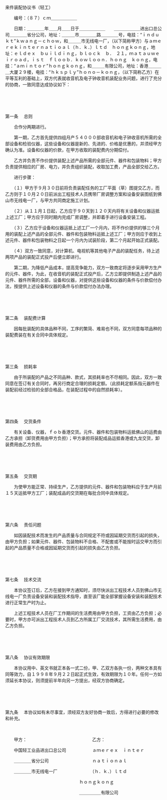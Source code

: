 



来件装配协议书（轻工）



 

　　编号：（８７）ｃｍ＿＿＿＿＿＿

　　日期：＿＿＿＿年＿＿月＿＿日于＿＿＿＿＿＿　　＿＿＿＿＿＿进出口总公司＿＿＿＿省分公司，地址：＿＿＿市＿＿＿＿路＿＿＿＿号，电挂：“ｉｎｄｕｋｔ”ｋｗａｎｇ－ｃｈｏｗ，和＿＿＿市无线电一厂，（以下简称甲方）与ａｍｅｒｅｋｉｎｔｅｒｎａｔｉｏａｌ（ｈ．ｋ．）ｌｔｄ　ｈｏｎｇｋｏｎｇ，地址：ｅｌｄｅｘ　ｂｕｉｌｄｉｎｇ，ｂｌｏｃｋ　ｂ．　２１，ｍａｔａｕｗｅｉｒｏａｄ，ｉｓｔ　ｆｌｏｏｂ．ｋｏｗｌｏｏｎ．ｈｏｎｇ　ｋｏｎｇ，电挂：“ａｍｉｎｔｏｒ”ｈｏｎｇｋｏｎｇ，和＿＿＿有限公司，地址：香港＿＿＿＿大厦２９楼，电挂：“ｈｋｓｐｌｙ”ｈｏｎｏ－ｋｏｎｇ，（以下简称乙方）在平等互利的基础上，双方代表就收音机及电子钟收音机装配业务问题，进行了充分的协商，一致同意达成协议如下：

　　

　　

第一条
　总则

　　合作分两期进行。

　　第一期，乙方首先提供四组月产５４０００部收音机和电子钟收音机所需的全部设备和检验仪器，这些设备和仪器是新的、先进的、价格是优惠的，并须经甲方确认为准。设备和仪器的价款，在甲方收取的装配费内分期偿付。

　　乙方并负责不作价提供装配上述产品所需的全部元件、器件和包装物料；甲方负责提供相应的厂房、电力，并负责组织装配，收取加工费，产品全部交给乙方。

　　进行步骤：

　　（１）甲方于９月３０日前将负责装配任务的工厂平面（草）图提交乙方，而乙方则于１０月２０日前派出工程技术人员携带厂房调整方案和设备安装图纸到佛山市无线电一厂，与甲方共同商定施工计划。

　　（２）从１１月１日起，乙方应于９０天到１２０天内将有关设备和仪器运抵上述工厂；甲方应于同时期内完成厂房调整，并即着手进行设备安装工程。

　　（３）乙方应于设备和仪器运抵上述工厂一个月内，将不作价提供的够三个月用的装配上述产品的全部元件、器件和包装物料运抵上述工厂；甲方则应于收到上述元件、器件和包装物料之日起一个月内为试装阶段，第二个月起开始正式装配。

　　（４）双方一致同意，对计算机、电视机等其他电子产品的装配任务，待上述两项产品的装配正式投产后便立即进行。

　　第二期，为降低产品成本，提高竞争能力，双方一致商定将逐步采用甲方生产的元件、器件，为此，在收音机的装配正式投产后，乙方立即提供制造上述产品的元件、器件所需的全部，设备和仪器，对提供这些设备和仪器的条件与价款偿付办法，按提供上述设备和仪器的条件与价款偿付办法办理。

　　

　　

第二条
　装配费计算

　　因每批装配的具体品种不同，工序的繁简、难易也不同，双方同意每项品种的装配费装在有关合同中具体规定。

　　

　　

第三条
　损耗率

　　由于所装配的产品之不同品种、款式，其损耗率也不尽相同。因此，双方一致同意在签订有关合同时，再另行商定合理的损耗定额。（此损耗定额系指元器件在装配前经过检验的全部合格品，在装配过程中的自然损耗率）。

　　

　　

第四条
　交货条件

　　有关设备、仪器，ｆｏｂ香港交货。元件、器件和包装物料运抵佛山的运费由乙方承担（卸货费用由甲方负担）；甲方承担将装配成品运抵香港或九龙交货，卸装费用由乙方负担。

　　

　　

第五条
　交货期

　　为使甲方能正常、持续生产，乙方提供的元件、器件和包装物料应于生产月前１５天运抵甲方工厂；装配成品的交货期在每批合同中具体规定。

　　

　　

第六条
　责任问题

　　如因装配技术而发生的产品质量与合同规定不符或因延期交货而引起的损失，由甲方负担；如果元件、器件、包装物料不合格、不配套或不能按时运交甲方而引起的产品质量不合格或因延期交货而引起的损失由乙方负担。

　　

　　

第七条
　技术交流

　　本协议签订后，乙方在接到甲方通知时，须尽快派出工程技术人员到佛山市无线电一厂负责设备安装和装配技术指导，直至该厂能全部掌握设备安装和装配技术进行正常生产时为止。

　　上述工程技术人员在厂工作期间的生活费用由甲方负担，工资由乙方负担；必要时，甲方亦可派出工程技术人员到乙方所属工厂交流技术，其所需生活费用，由乙方负担。

　　

　　

第八条
　协议有效期限

　　本协议用中、英文书就正本各一式二份，甲、乙双方各执一份，两种文本具有同等效力，自１９９８年９月２２日起正式生效，有效期限为１０年。任何一方如须延长本协议，则须提前半年向另一方提出，经双方协商确定。

　　

　　

第九条
　本协议如有未尽事宜，须经双方友好协商一致后，方得进行必要的修改和补充。　　

　　

　　甲方：　　　　　　　　　　　　　　　乙方：

　　中国轻工业品进出口总公司　　　　　　ａｍｅｒｅｘ　ｉｎｔｅｒ

　　＿＿＿＿省分公司　　　　　　　　　　ｎａｔｉｏｎａｌ

　　＿＿＿＿市无线电一厂　　　　　　　　（ｈ．ｋ．）ｌｔｄ

　　　　　　　　　　　　　　　　　ｈｏｎｇｋｏｎｇ

　　　　　　　　　　　　　　　　　＿＿＿＿＿有限公司